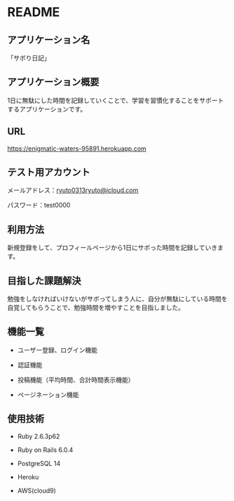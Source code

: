 # README

## アプリケーション名

「サボり日記」

## アプリケーション概要

1日に無駄にした時間を記録していくことで、学習を習慣化することをサポートするアプリケーションです。

## URL

https://enigmatic-waters-95891.herokuapp.com

## テスト用アカウント

メールアドレス：ryuto0313ryuto@icloud.com

パスワード：test0000

## 利用方法

新規登録をして、プロフィールページから1日にサボった時間を記録していきます。

## 目指した課題解決

勉強をしなければいけないがサボってしまう人に、自分が無駄にしている時間を自覚してもらうことで、勉強時間を増やすことを目指しました。

## 機能一覧

* ユーザー登録、ログイン機能

* 認証機能

* 投稿機能（平均時間、合計時間表示機能）

* ページネーション機能

## 使用技術

* Ruby 2.6.3p62

* Ruby on Rails 6.0.4

* PostgreSQL 14

* Heroku

* AWS(cloud9)
